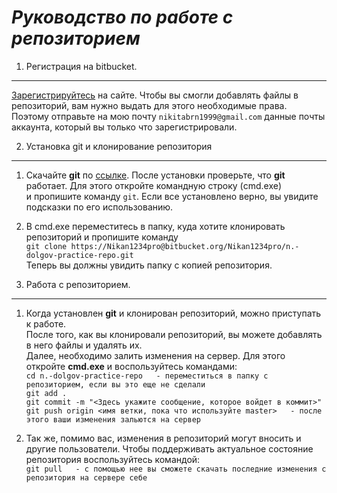 ***Руководство по работе с репозиторием***
===============================================
1. Регистрация на bitbucket. 
-----------------------------
[Зарегистрируйтесь](https://bitbucket.org/account/signup/) на сайте. Чтобы вы смогли добавлять файлы в репозиторий, вам нужно выдать для этого необходимые права.  
Поэтому отправьте на мою почту ```nikitabrn1999@gmail.com``` данные почты аккаунта, который вы только что зарегистрировали.  

2. Установка git и клонирование репозитория
--------------------------------------------
1. Скачайте **git** по [ссылке](https://git-scm.com/downloads). После установки проверьте, что **git** работает. Для этого откройте командную строку (cmd.exe)  
и пропишите команду ```git```. Если все установлено верно, вы увидите подсказки по его использованию.
2. В cmd.exe переместитесь в папку, куда хотите клонировать репозиторий и пропишите команду  
```git clone https://Nikan1234pro@bitbucket.org/Nikan1234pro/n.-dolgov-practice-repo.git```  
Теперь вы должны увидить папку с копией репозитория.

3. Работа с репозиторием.
-------------------------
1. Когда установлен **git** и клонирован репозиторий, можно приступать к работе.  
После того, как вы клонировали репозиторий, вы можете добавлять в него файлы и удалять их.  
Далее, необходимо залить изменения на сервер. Для этого откройте **cmd.exe** и воспользуйтесь командами:  
```cd n.-dolgov-practice-repo   - переместиться в папку с репозиторием, если вы это еще не сделали```  
```git add .  ```  
```git commit -m "<Здесь укажите сообщение, которое войдет в коммит>"  ```  
```git push origin <имя ветки, пока что используйте master>   - после этого ваши изменения зальются на сервер```

2. Так же, помимо вас, изменения в репозиторий могут вносить и другие пользователи. Чтобы поддерживать актуальное состояние репозитория воспользуйтесь командой:  
```git pull   - с помощью нее вы сможете скачать последние изменения с репозитория на сервере себе```   


